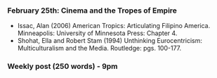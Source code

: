 ### February 25th: Cinema and the Tropes of Empire

- Issac, Alan (2006) American Tropics: Articulating Filipino America. Minneapolis: University of Minnesota Press: Chapter 4.
- Shohat, Ella and Robert Stam (1994) Unthinking Eurocentricism: Multiculturalism and the Media. Routledge: pgs. 100-177.

### Weekly post (250 words) - 9pm
